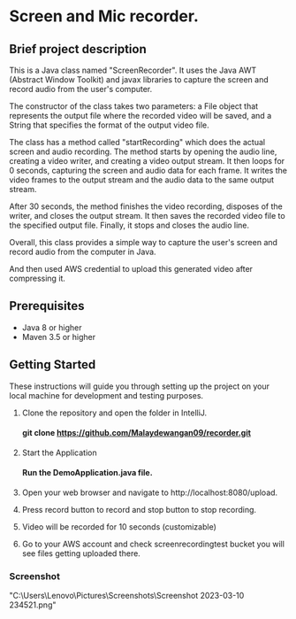 # Screen and Mic recorder.

## Brief project description

This is a Java class named "ScreenRecorder". It uses the Java AWT (Abstract Window Toolkit) and javax libraries to capture the screen and record audio from the user's computer.

The constructor of the class takes two parameters: a File object that represents the output file where the recorded video will be saved, and a String that specifies the format of the output video file.

The class has a method called "startRecording" which does the actual screen and audio recording. The method starts by opening the audio line, creating a video writer, and creating a video output stream. It then loops for 0 seconds, capturing the screen and audio data for each frame. It writes the video frames to the output stream and the audio data to the same output stream.

After 30 seconds, the method finishes the video recording, disposes of the writer, and closes the output stream. It then saves the recorded video file to the specified output file. Finally, it stops and closes the audio line.

Overall, this class provides a simple way to capture the user's screen and record audio from the computer in Java.

And then used AWS credential to upload this generated video after compressing it.





## Prerequisites

- Java 8 or higher
- Maven 3.5 or higher

## Getting Started

These instructions will guide you through setting up the project on your local machine for development and testing purposes.

1. Clone the repository and open the folder in IntelliJ.
   #### git clone https://github.com/Malaydewangan09/recorder.git

2. Start the Application
   #### Run the DemoApplication.java file.

3. Open your web browser and navigate to http://localhost:8080/upload. 

4. Press record button to record and stop button to stop recording.

5. Video will be recorded for 10 seconds (customizable)

6. Go to your AWS account and check screenrecordingtest bucket you will see files getting uploaded there.


### Screenshot
"C:\Users\Lenovo\Pictures\Screenshots\Screenshot 2023-03-10 234521.png"
